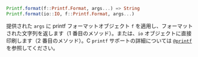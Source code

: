 ```julia
Printf.format(f::Printf.Format, args...) => String
Printf.format(io::IO, f::Printf.Format, args...)
```

提供された `args` に printf フォーマットオブジェクト `f` を適用し、フォーマットされた文字列を返します（1 番目のメソッド）。または、`io` オブジェクトに直接印刷します（2 番目のメソッド）。C `printf` サポートの詳細については [`@printf`](@ref) を参照してください。
